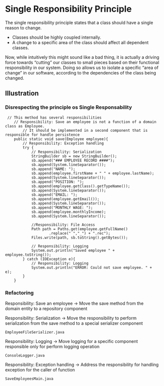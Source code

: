 # Single Responsibility Principle
The single responsibility principle states that a class should have a single reason to change.

* Classes should be highly coupled internally.
* A change to a specific area of the class should affect all dependent classes.

Now, while intuitively this might sound like a bad thing, it is actually a driving force towards “cutting” our classes to small pieces based on their functional responsibility in our system. Doing so allows us to isolate a specific “area of change” in our software, according to the dependencies of the class being changed. 

## Illustration

### Disrespecting the principle os Single Responsability
```
 // This method has several responsibilities
    // Responsibility: Save an employee is not a function of a domain class as Employee.
        // It should be implemented in a second component that is responsible for handle persistence
    public static void save(Employee employee){
        // Responsibility: Exception handling
        try {
            // Responsibility: Serialization
            StringBuilder sb = new StringBuilder();
            sb.append("### EMPLOYEE RECORD ####");
            sb.append(System.lineSeparator());
            sb.append("NAME: ");
            sb.append(employee.firstName + " " + employee.lastName);
            sb.append(System.lineSeparator());
            sb.append("POSITION: ");
            sb.append(employee.getClass().getTypeName());
            sb.append(System.lineSeparator());
            sb.append("EMAIL: ");
            sb.append(employee.getEmail());
            sb.append(System.lineSeparator());
            sb.append("MONTHLY WAGE: ");
            sb.append(employee.monthlyIncome);
            sb.append(System.lineSeparator());

            //Responsibility: File Access
            Path path = Paths.get(employee.getFullName()
                    .replace(" ","_") + ".rec");
            Files.write(path, sb.toString().getBytes());

            // Responsibility: Logging
            System.out.println("Saved employee " + employee.toString());
        } catch (IOException e){
            // Responsibility: Logging
            System.out.println("ERROR: Could not save employee. " + e);
        }
    }

```
### Refactoring

Responsibility: Save an employee -> Move the save method from the domain entity to a repository component

Responsibility: Serialization -> Move the responsibility to perform serialization from the save method to a special serializer component
 
    EmployeeFileSerializer.java

Responsibility: Logging -> Move logging for a specific component responsible only for perform logging operation
    
    ConsoleLogger.java

Responsibility: Exception handling -> Address the responsibility for handling exception for the caller of function

    SaveEmployeesMain.java

